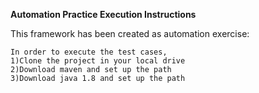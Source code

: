 <b>Automation Practice Execution Instructions</b>

This framework has been created as automation exercise:
	
	In order to execute the test cases,
	1)Clone the project in your local drive
	2)Download maven and set up the path
	3)Download java 1.8 and set up the path
